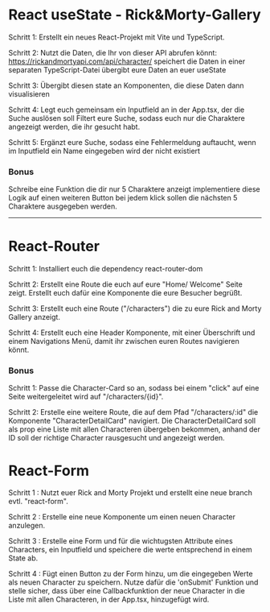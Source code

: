 # React useState - Rick&Morty-Gallery

Schritt 1: Erstellt ein neues React-Projekt mit Vite und TypeScript.

Schritt 2: Nutzt die Daten, die Ihr von dieser API abrufen könnt:  https://rickandmortyapi.com/api/character/
speichert die Daten in einer separaten TypeScript-Datei
übergibt eure Daten an euer useState

Schritt 3: Übergibt diesen state an Komponenten, die diese Daten dann visualisieren

Schritt 4: Legt euch gemeinsam ein Inputfield an in der App.tsx, der die Suche auslösen soll
Filtert eure Suche, sodass euch nur die Charaktere angezeigt werden, die ihr gesucht habt.

Schritt 5: Ergänzt eure Suche, sodass eine Fehlermeldung auftaucht, wenn im Inputfield ein Name eingegeben wird der nicht existiert

### Bonus
Schreibe eine Funktion die dir nur 5 Charaktere anzeigt implementiere diese Logik auf einen weiteren Button bei jedem klick sollen die nächsten 5 Charaktere ausgegeben werden.

-------------------
# React-Router
Schritt 1: Installiert euch die dependency react-router-dom

Schritt 2: Erstellt eine Route die euch auf eure "Home/ Welcome" Seite zeigt. Erstellt euch dafür eine Komponente die eure Besucher begrüßt.

Schritt 3: Erstellt euch eine Route ("/characters") die zu eure Rick and Morty Gallery anzeigt.

Schritt 4: Erstellt euch eine Header Komponente, mit einer Überschrift und einem Navigations Menü, damit ihr zwischen euren Routes navigieren könnt.

### Bonus
Schritt 1: Passe die Character-Card so an, sodass bei einem "click" auf eine Seite weitergeleitet wird auf "/characters/{id}".

Schritt 2: Erstelle eine weitere Route, die auf dem Pfad  "/characters/:id" die Komponente "CharacterDetailCard" navigiert. Die CharacterDetailCard soll als prop eine Liste mit allen Characteren übergeben bekommen, anhand der ID soll der richtige Character rausgesucht und angezeigt werden.

# React-Form
Schritt 1 : Nutzt euer Rick and Morty Projekt und erstellt eine neue branch evtl. "react-form".

Schritt 2 : Erstelle  eine neue Komponente um einen neuen Character anzulegen.

Schritt 3 : Erstelle eine Form und für die wichtugsten Attribute eines Characters, ein Inputfield und speichere die werte entsprechend in einem State ab.

Schritt 4 : Fügt einen Button zu der Form hinzu, um die eingegeben Werte als neuen Character zu speichern. Nutze dafür die 'onSubmit' Funktion und stelle sicher, dass über eine Callbackfunktion der neue Character in die Liste mit allen Characteren, in der App.tsx, hinzugefügt wird.